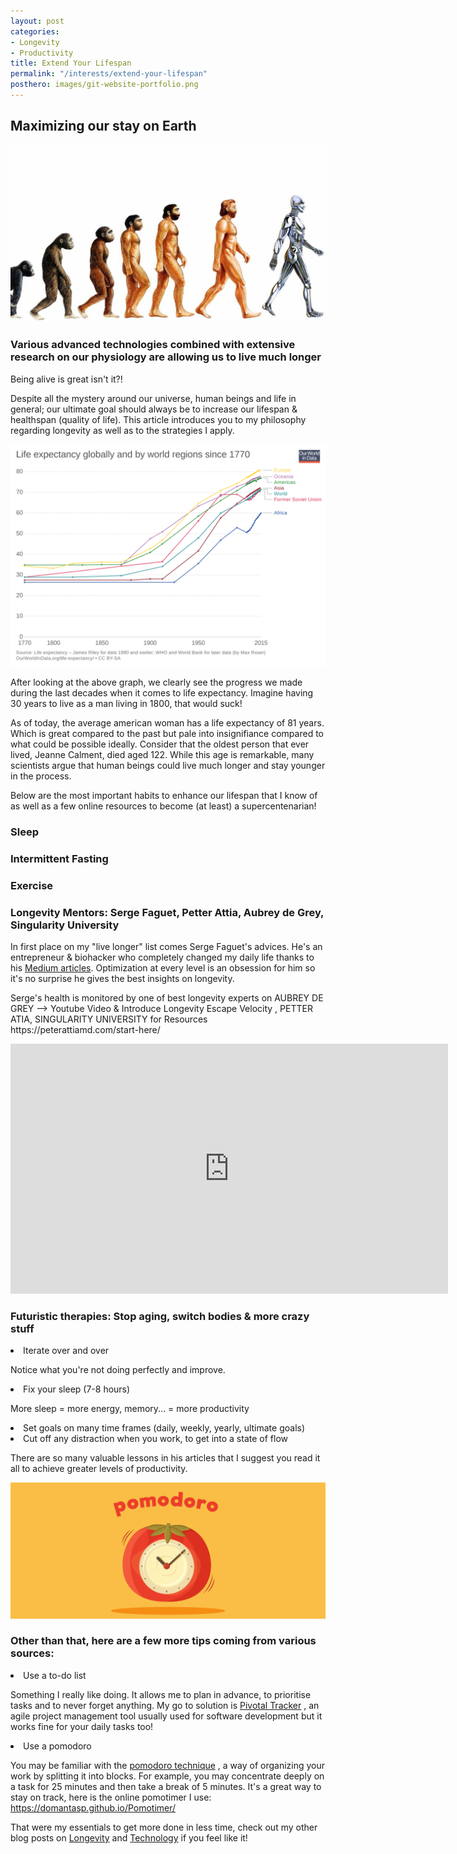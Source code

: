 ```yaml
---
layout: post
categories:
- Longevity
- Productivity
title: Extend Your Lifespan
permalink: "/interests/extend-your-lifespan"
posthero: images/git-website-portfolio.png
---
```



  <h2>
    Maximizing our stay on Earth
  </h2>
  <a href="{{ page.permalink}}"><img class="post-img-hero" src="/images/human-evolution.jpeg"
   alt="human evolution">
  </a>

  <h3 class="post-summary">
    Various advanced technologies combined with extensive research on our physiology are allowing us to live much longer
  </h3>

  <p>
    Being alive is great isn't it?!
  </p>
  <p>
     Despite all the mystery around our universe, human beings and life in general;
     our ultimate goal should always be to increase our lifespan & healthspan (quality of life).
     This article introduces you to my philosophy regarding longevity as well as to the strategies I apply.
  </p>


  <img class="post-img" src="/images/life-expectancy.png" alt="life expectancy graph 1770 2018">

   <p>
     After looking at the above graph, we clearly see the progress we made during
     the last decades when it comes to life expectancy. Imagine having 30 years
     to live as a man living in 1800, that would suck!
   </p>

   <p>
     As of today, the average american woman has a life expectancy of 81 years.
     Which is great compared to the past but pale into insignifiance compared to what could be possible
     ideally. Consider that the oldest person that ever lived, Jeanne Calment, died aged 122.
     While this age is remarkable, many scientists argue that human beings could live much longer
     and stay younger in the process.
   </p>

   <p>
     Below are the most important habits to enhance our lifespan that I know of as well as a
     few online resources to become (at least) a supercentenarian!

   </p>

   <h3>
     Sleep
   </h3>

   <h3>
     Intermittent Fasting
   </h3>

   <h3>
     Exercise
   </h3>



   <h3>Longevity Mentors: Serge Faguet, Petter Attia, Aubrey de Grey, Singularity University</h3>

   <p>
     In first place on my "live longer" list comes Serge Faguet's advices. He's an entrepreneur & biohacker who
     completely changed my daily life thanks to his
     <a href="https://medium.com/@sergefaguet" target="-_blank" rel="noopener">Medium articles</a>.
     Optimization at every level is an obsession for him so it's no surprise he gives the best insights on longevity.
   </p>
   <p>
     Serge's health is monitored by one of best longevity experts on
     AUBREY DE GREY --> Youtube Video & Introduce Longevity Escape Velocity
     , PETTER ATIA, SINGULARITY UNIVERSITY for Resources
     https://peterattiamd.com/start-here/
   </p>

  <iframe width="700" height="400" src="https://www.youtube.com/embed/fp8lFMkenoU"
  frameborder="0" allow="accelerometer; autoplay; encrypted-media; gyroscope; picture-in-picture"
  allowfullscreen></iframe>

  <h3>
    Futuristic therapies: Stop aging, switch bodies & more crazy stuff
  </h3>

  <div class="list-post-achievingmore">
    <li>
      Iterate over and over
    </li>
    <p>
      Notice what you're not doing perfectly and improve.
    </p>
    <li>
      Fix your sleep (7-8 hours)
    </li>
    <p>
      More sleep = more energy, memory... = more productivity
    </p>
    <li>
      Set goals on many time frames (daily, weekly, yearly, ultimate goals)
    </li>
    <li>
      Cut off any distraction when you work, to get into a state of flow
    </li>
  </div>


  <p>
    There are so many valuable lessons in his articles that I suggest you read it all to achieve greater levels of productivity.
  </p>

  <img class="post-img" src="/images/pomodoro.png" alt="pomodoro-technique">

  <h3>
    Other than that, here are a few more tips coming from various sources:
  </h3>

  <li>
    Use a to-do list
  </li>

  <p>
    Something I really like doing. It allows me to plan in advance, to prioritise tasks and to never forget anything.
    My go to solution is <a href="https://www.pivotaltracker.com/dashboard" target="-_blank" rel="noopener">
    Pivotal Tracker</a>
    , an agile project management tool usually used for software development but it works fine for your daily tasks too!
  </p>

  <li>
  Use a pomodoro
  </li>

  <p>
    You may be familiar with the <a href="https://en.wikipedia.org/wiki/Pomodoro_Technique" target="-_blank" rel="noopener">
    pomodoro technique</a>
    , a way of organizing your work by splitting it into blocks.
    For example, you may concentrate deeply on a task for 25 minutes and then take a break of 5 minutes.
    It's a great way to stay on track, here is the online pomotimer I use:
    <a href="https://domantasp.github.io/Pomotimer/" target="-_blank" rel="noopener">
    https://domantasp.github.io/Pomotimer/</a>
  </p>

  <div class="last-sentence-post">
    <p>
      That were my essentials to get more done in less time, check out my other blog posts
      on <a href="/category/longevity" target="-_blank" rel="noopener">Longevity</a>
      and <a href="/category/technology" target="-_blank" rel="noopener">Technology</a> if you feel like it!
    </p>
  </div>
